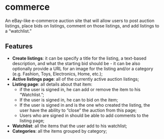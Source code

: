 # commerce
An eBay-like e-commerce auction site that will allow users to post auction listings, place bids on listings, comment on those listings, and add listings to a “watchlist.”

## Features
- **Create listings**: it can be specify a title for the listing, a text-based description, and what the starting bid should be - it can be also optionally provide a URL for an image for the listing and/or a category (e.g. Fashion, Toys, Electronics, Home, etc.);
- **Active listings page**: all of the currently active auction listings;
- **Listing page**: all details about that item:
  - if the user is signed in, he can add or remove the item to his “Watchlist.”;
  - If the user is signed in, he can to bid on the item;
  - If the user is signed in and is the one who created the listing, the user have the ability to “close” the auction from this page;
  - Users who are signed in should be able to add comments to the listing page;
- **Watchlist**: all the items that the user add to his watchlist;
- **Categories**: all the items grouped by category;
